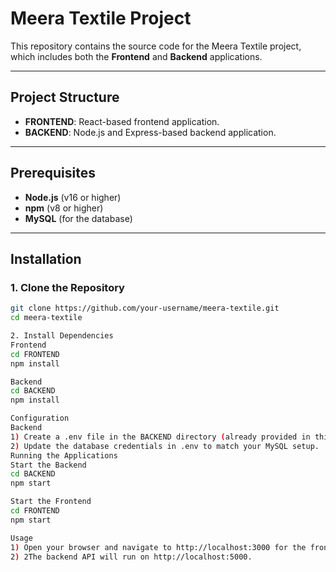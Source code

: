 # Meera Textile Project

This repository contains the source code for the Meera Textile project, which includes both the **Frontend** and **Backend** applications.

---

## Project Structure

- **FRONTEND**: React-based frontend application.
- **BACKEND**: Node.js and Express-based backend application.

---

## Prerequisites

- **Node.js** (v16 or higher)
- **npm** (v8 or higher)
- **MySQL** (for the database)

---

## Installation

### 1. Clone the Repository
```bash
git clone https://github.com/your-username/meera-textile.git
cd meera-textile

2. Install Dependencies
Frontend
cd FRONTEND
npm install

Backend
cd BACKEND
npm install

Configuration
Backend
1) Create a .env file in the BACKEND directory (already provided in this repository).
2) Update the database credentials in .env to match your MySQL setup.
Running the Applications
Start the Backend
cd BACKEND
npm start

Start the Frontend
cd FRONTEND
npm start

Usage
1) Open your browser and navigate to http://localhost:3000 for the frontend.
2) 2The backend API will run on http://localhost:5000.